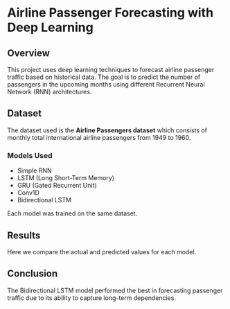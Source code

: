 # Airline Passenger Forecasting with Deep Learning

## Overview
This project uses deep learning techniques to forecast airline passenger traffic based on historical data. The goal is to predict the number of passengers in the upcoming months using different Recurrent Neural Network (RNN) architectures.

## Dataset
The dataset used is the **Airline Passengers dataset** which consists of monthly total international airline passengers from 1949 to 1960.

### Models Used
- Simple RNN
- LSTM (Long Short-Term Memory)
- GRU (Gated Recurrent Unit)
- Conv1D
- Bidirectional LSTM

Each model was trained on the same dataset.

## Results
Here we compare the actual and predicted values for each model.

## Conclusion
The Bidirectional LSTM model performed the best in forecasting passenger traffic due to its ability to capture long-term dependencies.
